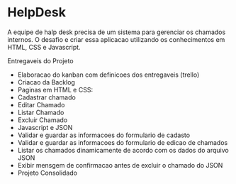 # HelpDesk
A equipe de halp desk precisa de um sistema para gerenciar os chamados internos.
O desafio e  criar essa aplicacao utilizando os conhecimentos em HTML, CSS e Javascript.

Entregaveis do Projeto
- Elaboracao do kanban com definicoes dos entregaveis (trello)
- Criacao da Backlog
- Paginas em HTML e CSS:
-   Cadastrar chamado
-   Editar Chamado
-   Listar Chamado
-   Excluir Chamado
- Javascript e JSON
-   Validar e guardar as informacoes do formulario de cadasto
-   Validar e guardar as informacoes do formulario de edicao de chamados
-   Listar os chamados dinamicamente de acordo com os dados do arquivo JSON
-   Exibir mensgem de confirmacao antes de excluir o chamado do JSON
- Projeto Consolidado
